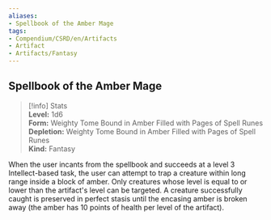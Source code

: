 ```yaml
---
aliases:
- Spellbook of the Amber Mage
tags:
- Compendium/CSRD/en/Artifacts
- Artifact
- Artifacts/Fantasy
---
```


  
## Spellbook of the Amber Mage  
>[!info] Stats  
> **Level:** 1d6  
> **Form:** Weighty Tome Bound in Amber Filled with Pages of Spell Runes  
> **Depletion:** Weighty Tome Bound in Amber Filled with Pages of Spell Runes  
> **Kind:** Fantasy
  
When the user incants from the spellbook and succeeds at a level 3 Intellect-based task, the user can attempt to trap a creature within long range inside a block of amber. Only creatures whose level is equal to or lower than the artifact's level can be targeted. A creature successfully caught is preserved in perfect stasis until the encasing amber is broken away (the amber has 10 points of health per level of the artifact).